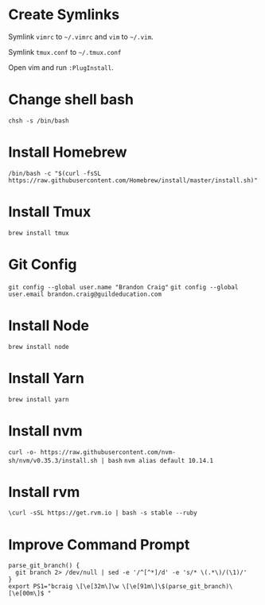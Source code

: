 # Create Symlinks

Symlink `vimrc` to `~/.vimrc` and `vim` to `~/.vim`.

Symlink `tmux.conf` to `~/.tmux.conf`

Open vim and run `:PlugInstall`.

# Change shell bash
`chsh -s /bin/bash`

# Install Homebrew

`/bin/bash -c "$(curl -fsSL
https://raw.githubusercontent.com/Homebrew/install/master/install.sh)"`

# Install Tmux

`brew install tmux`

# Git Config

`git config --global user.name "Brandon Craig"`
`git config --global user.email brandon.craig@guildeducation.com`

# Install Node

`brew install node`

# Install Yarn

`brew install yarn`

# Install nvm

`curl -o- https://raw.githubusercontent.com/nvm-sh/nvm/v0.35.3/install.sh |
bash`
`nvm alias default 10.14.1`

# Install rvm
`\curl -sSL https://get.rvm.io | bash -s stable --ruby`

# Improve Command Prompt
```
parse_git_branch() {
  git branch 2> /dev/null | sed -e '/^[^*]/d' -e 's/* \(.*\)/(\1)/'
}
export PS1="bcraig \[\e[32m\]\w \[\e[91m\]\$(parse_git_branch)\[\e[00m\]$ "
```
